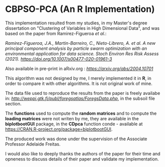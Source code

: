 # CBPSO-PCA  (An R Implementation)

This implementation resulted from my studies, in my Master's degree dissertation on "Clustering of Variables in High Dimensional Data", and was based on the paper from Ramirez-Figueroa *et al.*: 

*Ramirez-Figueroa, J.A., Martin-Barreiro, C., Nieto-Librero, A. et al. A new principal component analysis by particle swarm optimization with an environmental application for data science. Stoch Environ Res Risk Assess (2021). https://doi.org/10.1007/s00477-020-01961-3*

Also available in pre-print in aRxiv.org : *https://arxiv.org/abs/2004.10701*

This algorithm was not designed by me, I merely implemented it in **R**, in order to compare it with other algorithms. It is not original work of mine. 

The data file used to reproduce the results from the paper is freely availabe in: *http://weppi.gtk.fi/publ/foregsatlas/ForegsData.php*, in the subsoil file section.

The **functions** used to compute the **random matrices** and to compute the **loading matrices** were not writen by me, they are available in the **biplotbootGUI** package, in the **CDpca** function conde - available at https://CRAN.R-project.org/package=biplotbootGUI.

The produced work was done under the supervision of the Associate Professor Adelaide Freitas. 

I would also like to deeply thanks the authors of the paper for their time and opneness to discuss details of their paper and validate my implementation.

